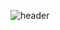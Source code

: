 ![header](https://capsule-render.vercel.app/api?type=soft&&color=0:A7DBD8,100:cfeee5&height=300&section=header&text=denshou&desc=GitHub&&fontColor=fff&animation=fadeIn)

